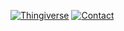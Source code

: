 
  [![Thingiverse](https://img.shields.io/badge/profile-Thingiverse-blue)](https://www.thingiverse.com/softwareinclude/designs)
  [![Contact](https://img.shields.io/badge/Contact-sebastian%40tekydevelop.com-orange )](sebastian@tekydevelop.com)    
  
<!-- ![Top Langs](https://github-readme-stats.vercel.app/api/top-langs/?username=ManolescuSebastian&theme=dark) -->
